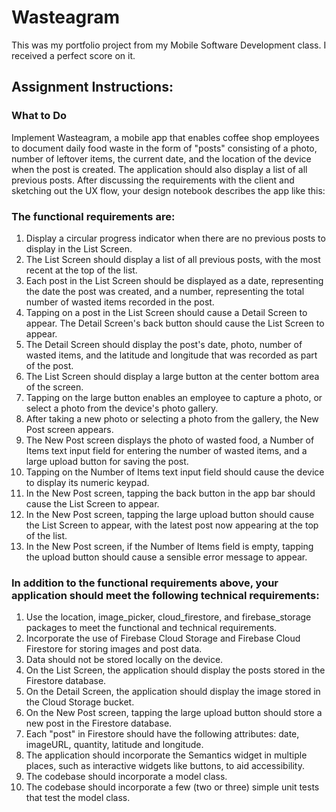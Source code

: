 # Wasteagram

This was my portfolio project from my Mobile Software Development class. I received a perfect score on it. 

## Assignment Instructions:

### What to Do

Implement Wasteagram, a mobile app that enables coffee shop employees to document daily food waste in the form of "posts" consisting of a photo, number of leftover items, the current date, and the location of the device when the post is created. The application should also display a list of all previous posts. After discussing the requirements with the client and sketching out the UX flow, your design notebook describes the app like this:

### The functional requirements are:

1. Display a circular progress indicator when there are no previous posts to display in the List Screen.
2. The List Screen should display a list of all previous posts, with the most recent at the top of the list.
3. Each post in the List Screen should be displayed as a date, representing the date the post was created, and a number, representing the total number of wasted items recorded in the post.
4. Tapping on a post in the List Screen should cause a Detail Screen to appear. The Detail Screen's back button should cause the List Screen to appear.
5. The Detail Screen should display the post's date, photo, number of wasted items, and the latitude and longitude that was recorded as part of the post.
6. The List Screen should display a large button at the center bottom area of the screen.
7. Tapping on the large button enables an employee to capture a photo, or select a photo from the device's photo gallery.
8. After taking a new photo or selecting a photo from the gallery, the New Post screen appears.
9. The New Post screen displays the photo of wasted food, a Number of Items text input field for entering the number of wasted items, and a large upload button for saving the post.
10. Tapping on the Number of Items text input field should cause the device to display its numeric keypad.
11. In the New Post screen, tapping the back button in the app bar should cause the List Screen to appear.
12. In the New Post screen, tapping the large upload button should cause the List Screen to appear, with the latest post now appearing at the top of the list.
13. In the New Post screen, if the Number of Items field is empty, tapping the upload button should cause a sensible error message to appear.

### In addition to the functional requirements above, your application should meet the following technical requirements:

1. Use the location, image_picker, cloud_firestore, and firebase_storage packages to meet the functional and technical requirements.
2. Incorporate the use of Firebase Cloud Storage and Firebase Cloud Firestore for storing images and post data.
3. Data should not be stored locally on the device.
4. On the List Screen, the application should display the posts stored in the Firestore database.
5. On the Detail Screen, the application should display the image stored in the Cloud Storage bucket.
6. On the New Post screen, tapping the large upload button should store a new post in the Firestore database.
7. Each "post" in Firestore should have the following attributes: date, imageURL, quantity, latitude and longitude.
8. The application should incorporate the Semantics widget in multiple places, such as interactive widgets like buttons, to aid accessibility.
9. The codebase should incorporate a model class.
10. The codebase should incorporate a few (two or three) simple unit tests that test the model class.
